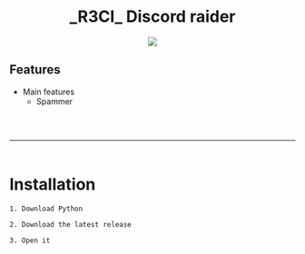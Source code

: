 <h1 align="center">
  _R3CI_ Discord raider
</h1>

<div align="center">
     <img  src="https://media.discordapp.net/attachments/1118198018362064926/1122835735209328660/attachment.gif ">
</div>

## Features
- Main features
  - Spammer
 
<hr  style="border-radius: 2%; margin-top: 60px; margin-bottom: 60px;"  noshade=""  size="20"  width="100%">
  
# Installation

```
1. Download Python
```

```
2. Download the latest release
```

```
3. Open it 
```
